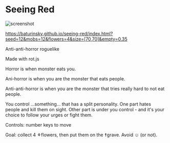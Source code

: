 # Seeing Red

![screenshot](https://raw.githubusercontent.com/baturinsky/seeing-red/master/schreenshot-rc1.png)

https://baturinsky.github.io/seeing-red/index.html?seed=12&mobs=12&flowers=4&size=[70,70]&empty=0.35

Anti-anti-horror roguelike

Made with rot.js

Horror is when monster eats you.

Ani-horror is when you are the monster that eats people.

Anti-anti-horror is when you are the monster that tries really hard to not eat people.

You control ...something... that has a split personality. One part hates people and kill them on sight. 
Other part is under you control - and it's your choice to follow your urges or fight them.

Controls: number keys to move

Goal: collect 4 ⚘flowers, then put them on the ☨grave. Avoid ☺ (or not).
